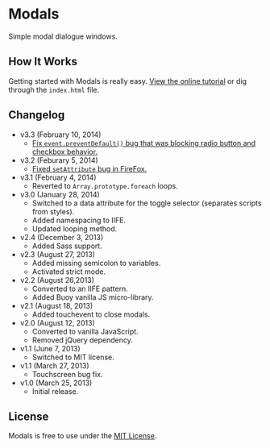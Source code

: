 # Modals
Simple modal dialogue windows.

## How It Works
Getting started with Modals is really easy. [View the online tutorial](http://cferdinandi.github.com/modals/) or dig through the `index.html` file.

## Changelog
* v3.3 (February 10, 2014)
  * [Fix `event.preventDefault()` bug that was blocking radio button and checkbox behavior.](https://github.com/cferdinandi/modals/issues/6)
* v3.2 (Feburary 5, 2014)
  * [Fixed `setAttribute` bug in FireFox.](https://github.com/cferdinandi/kraken/issues/34)
* v3.1 (February 4, 2014)
  * Reverted to `Array.prototype.foreach` loops.
* v3.0 (January 28, 2014)
  * Switched to a data attribute for the toggle selector (separates scripts from styles).
  * Added namespacing to IIFE.
  * Updated looping method.
* v2.4 (December 3, 2013)
  * Added Sass support.
* v2.3 (August 27, 2013)
  * Added missing semicolon to variables.
  * Activated strict mode.
* v2.2 (August 26,2013)
  * Converted to an IIFE pattern.
  * Added Buoy vanilla JS micro-library.
* v2.1 (August 18, 2013)
  * Added touchevent to close modals.
* v2.0 (August 12, 2013)
  * Converted to vanilla JavaScript.
  * Removed jQuery dependency.
* v1.1 (June 7, 2013)
  * Switched to MIT license.
* v1.1 (March 27, 2013)
  * Touchscreen bug fix.
* v1.0 (March 25, 2013)
  * Initial release.

## License
Modals is free to use under the [MIT License](http://gomakethings.com/mit/).